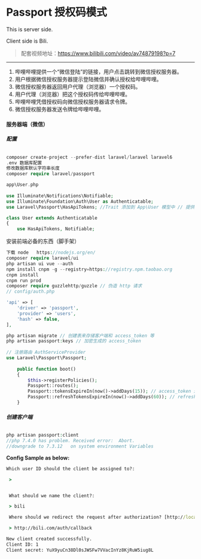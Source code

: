 # Passport 授权码模式

This is server side. 

Client side is Bili.





>   配套视频地址：https://www.bilibili.com/video/av74879198?p=7

------

1. 哔哩哔哩提供一个“微信登陆”的链接，用户点击跳转到微信授权服务器。
2. 用户根据微信授权服务器提示登陆微信并确认授权给哔哩哔哩。
3. 微信授权服务器返回用户代理（浏览器）一个授权码。
4. 用户代理（浏览器）把这个授权码传给哔哩哔哩。
5. 哔哩哔哩凭借授权码向微信授权服务器请求令牌。
6. 微信授权服务器发送令牌给哔哩哔哩。

#### **服务器端（微信）**

###### **配置**

```php
composer create-project --prefer-dist laravel/laravel laravel6
.env 数据库配置
修改数据库默认字符串长度
composer require laravel/passport

```



```php
app\User.php
    
use Illuminate\Notifications\Notifiable;
use Illuminate\Foundation\Auth\User as Authenticatable;
use Laravel\Passport\HasApiTokens; //Trait 添加到 App\User 模型中 // 提供一些辅助函数检查已认证用户的令牌和使用范围

class User extends Authenticatable
{
    use HasApiTokens, Notifiable;
```





安装前端必备的东西（脚手架）

```php
下载 node   https://nodejs.org/en/
composer require laravel/ui
php artisan ui vue --auth
npm install cnpm -g --registry=https://registry.npm.taobao.org
cnpm install
cnpm run prod
composer require guzzlehttp/guzzle // 伪造 http 请求
// config/auth.php

'api' => [
    'driver' => 'passport',
    'provider' => 'users',
    'hash' => false,
],

php artisan migrate // 创建表来存储客户端和 access_token 等
php artisan passport:keys // 加密生成的 access_token
   
// 注册路由 AuthServiceProvider
use Laravel\Passport\Passport;
     
    public function boot()
    {
        $this->registerPolicies();
        Passport::routes();
        Passport::tokensExpireIn(now()->addDays(15)); // access_token 过期时间
        Passport::refreshTokensExpireIn(now()->addDays(60)); // refresh_token 过期时间
    }
```

###### **创建客户端**

```php
php artisan passport:client
//php 7.4.0 has problem. Received error:  Abort.
//downgrade to 7.3.12   on system environment Variables
```

**Config Sample as below:**

```cmd
Which user ID should the client be assigned to?:

 >


 What should we name the client?:

 > bili

 Where should we redirect the request after authorization? [http://localhost/auth/callback]:

 > http://bili.com/auth/callback

New client created successfully.
Client ID: 1
Client secret: YuX9yuCn38Dl0sJWSFw7VVacInYz8KjRuW5iug8L
```







